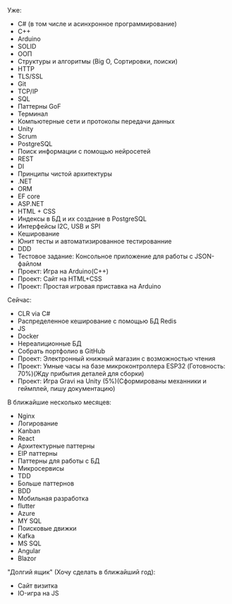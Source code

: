 
Уже:
- C# (в том числе и асинхронное программирование)
- C++
- Arduino
- SOLID
- ООП
- Структуры и алгоритмы (Big O, Сортировки, поиски)
- HTTP
- TLS/SSL
- Git
- TCP/IP
- SQL
- Паттерны GoF
- Терминал
- Компьютерные сети и протоколы передачи данных
- Unity
- Scrum
- PostgreSQL
- Поиск информации с помощью нейросетей
- REST
- DI
- Принципы чистой архитектуры
- .NET
- ORM
- EF core
- ASP.NET
- HTML + CSS
- Индексы в БД и их создание в PostgreSQL
- Интерфейсы I2C, USB и SPI
- Кеширование
- Юнит тесты и автоматизированное тестированние
- DDD
- Тестовое задание: Консольное приложение для работы с JSON-файлом
- Проект: Игра на Arduino(C++)
- Проект: Сайт на HTML+CSS
- Проект: Простая игровая приставка на Arduino

Сейчас:
- CLR via C#
- Распределенное кеширование с помощью БД Redis
- JS
- Docker
- Нереалиционные БД
- Собрать портфолио в GitHub
- Проект: Электронный книжный магазин с возможностью чтения
- Проект: Умные часы на базе микроконтроллера ESP32 (Готовность: 70%)(Жду прибытия деталей для сборки)
- Проект: Игра Gravi на Unity (5%)(Сформированы механники и геймплей, пишу документацию)

В ближайшие несколько месяцев:
- Nginx
- Логирование
- Kanban
- React
- Архитектурные паттерны
- EIP паттерны
- Паттерны для работы с БД
- Микросервисы
- TDD
- Больше паттернов
- BDD
- Мобильная разработка
- flutter
- Azure
- MY SQL
- Поисковые движки
- Kafka
- MS SQL
- Angular
- Blazor

"Долгий ящик" (Хочу сделать в ближайший год):
- Сайт визитка
- IO-игра на JS
